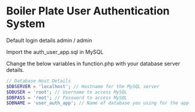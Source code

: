 # Boiler Plate User Authentication System

Default login details admin / admin

Import the auth_user_app.sql in MySQL 

Change the below variables in function.php with your database server details.

```php
// Database Host Details
$DBSERVER = 'localhost'; // Hostname for the MySQL server
$DBUSER = 'root'; // Username to access MySQL
$DBPASS = 'root'; // Password to access MySQL
$DBNAME = 'user_auth_app'; // Name of database you using for the app
```